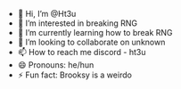 - 👋 Hi, I’m @Ht3u
- 👀 I’m interested in breaking RNG
- 🌱 I’m currently learning how to break RNG
- 💞️ I’m looking to collaborate on unknown
- 📫 How to reach me discord - ht3u
- 😄 Pronouns: he/hun
- ⚡ Fun fact: Brooksy is a weirdo

<!---
Ht3u/Ht3u is a ✨ special ✨ repository because its `README.md` (this file) appears on your GitHub profile.
You can click the Preview link to take a look at your changes.
--->
